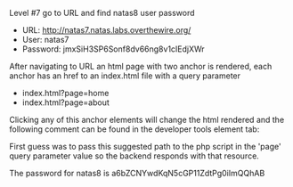 Level #7 go to URL and find natas8 user password

- URL: http://natas7.natas.labs.overthewire.org/
- User: natas7
- Password: jmxSiH3SP6Sonf8dv66ng8v1cIEdjXWr 

After navigating to URL an html page with two anchor is rendered, each anchor has an href to an index.html file with a query parameter  
- index.html?page=home
- index.html?page=about  
  
Clicking any of this anchor elements will change the html rendered and the following comment can be found in the developer tools element tab:  
<!-- hint: password for webuser natas8 is in /etc/natas_webpass/natas8 -->  
  
First guess was to pass this suggested path to the php script in the 'page' query parameter value so the backend responds with that resource.  
  
The password for natas8 is a6bZCNYwdKqN5cGP11ZdtPg0iImQQhAB
